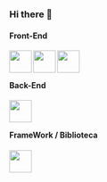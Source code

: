### Hi there 👋

<h4> Front-End </h4>
<img align="left" height="40" width="40" style="max-width:100%" src="https://cdn.jsdelivr.net/gh/devicons/devicon/icons/javascript/javascript-plain.svg"/>   
<img align="left" height="40" width="40" style="max-width:100%" src="https://cdn.jsdelivr.net/gh/devicons/devicon/icons/css3/css3-original.svg"/>
<img align="left" height="40" width="40" style="max-width:100%" src="https://cdn.jsdelivr.net/gh/devicons/devicon/icons/html5/html5-original.svg"/>

<br>
<br>

<h4> Back-End </h4>
<img align="left" height="40" width="40" style="max-width:100%" src="https://cdn.jsdelivr.net/gh/devicons/devicon/icons/nodejs/nodejs-original.svg"/>  

<br>
<br>

<h4> FrameWork / Biblioteca </h4>
<img align="left" height="40" width="40" style="max-width:100%" src="https://cdn.jsdelivr.net/gh/devicons/devicon/icons/react/react-original.svg"/> 
